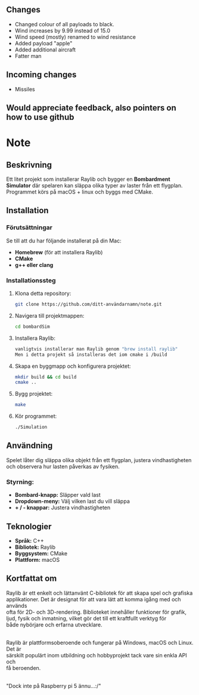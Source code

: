 ## Changes
- Changed colour of all payloads to black.
- Wind increases by 9.99 instead of 15.0
- Wind speed (mostly) renamed to wind resistance
- Added payload "apple"
- Added additional aircraft
- Fatter man
## Incoming changes
- Missiles
## Would appreciate feedback, also pointers on how to use github

# Note

## Beskrivning
 Ett litet projekt som installerar Raylib och bygger en **Bombardment Simulator** där spelaren kan släppa olika typer av laster från ett flygplan. Programmet körs på macOS + linux och byggs med CMake.

## Installation
### Förutsättningar
Se till att du har följande installerat på din Mac:
- **Homebrew** (för att installera Raylib)
- **CMake**
- **g++ eller clang**

### Installationssteg
1. Klona detta repository:
   ```sh
   git clone https://github.com/ditt-användarnamn/note.git
   ```
2. Navigera till projektmappen:
   ```sh
   cd bombardSim
   ```
3. Installera Raylib:
   ```sh
   vanligtvis installerar man Raylib genom "brew install raylib"
   Men i detta projekt så installeras det iom cmake i /build 
   ```
4. Skapa en byggmapp och konfigurera projektet:
   ```sh
   mkdir build && cd build
   cmake ..
   ```
5. Bygg projektet:
   ```sh
   make
   ```
6. Kör programmet:
   ```sh
   ./Simulation
   ```

## Användning
Spelet låter dig släppa olika objekt från ett flygplan, justera vindhastigheten och observera hur lasten påverkas av fysiken.

### Styrning:
- **Bombard-knapp:** Släpper vald last
- **Dropdown-meny:** Välj vilken last du vill släppa
- **+ / - knappar:** Justera vindhastigheten

## Teknologier
- **Språk:** C++
- **Bibliotek:** Raylib
- **Byggsystem:** CMake
- **Plattform:** macOS

## Kortfattat om 
Raylib är ett enkelt och lättanvänt C-bibliotek för att skapa spel och grafiska<br>
applikationer. Det är designat för att vara lätt att komma igång med och används
<br> ofta för 2D- och 3D-rendering. Biblioteket innehåller funktioner för grafik,<br> ljud, fysik och inmatning, vilket gör det till ett kraftfullt verktyg för <br>både nybörjare och erfarna utvecklare.

<br>Raylib är plattformsoberoende och fungerar på Windows, macOS och Linux. Det är <br>särskilt populärt inom utbildning och hobbyprojekt tack vare sin enkla API och <br>få beroenden.

<br>"Dock inte på Raspberry pi 5 ännu...:/"
